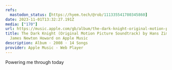 ```yaml
---
refs:
  mastodon_status: [https://hyem.tech/@rob/111335541780345860]
date: 2023-11-01T13:32:27.191Z
media: ["170"]
url: https://music.apple.com/gb/album/the-dark-knight-original-motion-picture-soundtrack/284530501
title: The Dark Knight (Original Motion Picture Soundtrack) by Hans Zimmer &
  James Newton Howard on Apple Music
description: Album · 2008 · 14 Songs
provider: Apple Music - Web Player
---
```


Powering me through today
